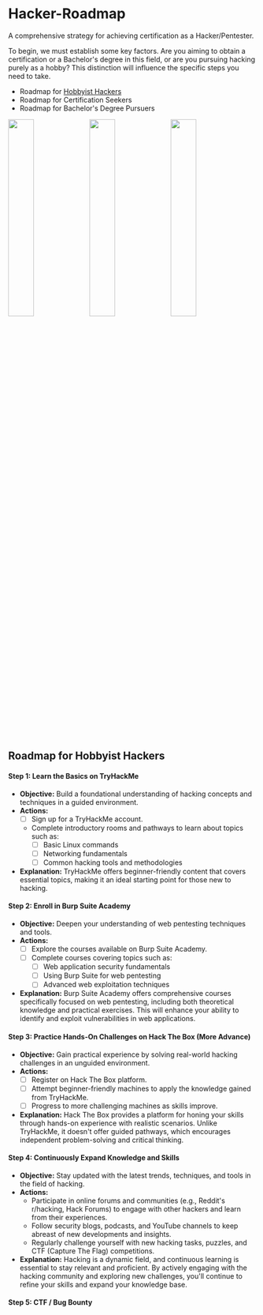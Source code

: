# Hacker-Roadmap

A comprehensive strategy for achieving certification as a Hacker/Pentester.

To begin, we must establish some key factors. Are you aiming to obtain a certification or a Bachelor's degree in this field, or are you pursuing hacking purely as a hobby? This distinction will influence the specific steps you need to take.

- Roadmap for [Hobbyist Hackers](#Roadmap-for-Hobbyist-Hackers)
- Roadmap for Certification Seekers
- Roadmap for Bachelor's Degree Pursuers

<p float="left">
  <img src="https://github.com/Hacking-Notes/Hacker-Roadmap/assets/118412415/37e5ae2e-1ff8-45ad-9e6b-e139bde06117" width="32%" />
  <img src="https://github.com/Hacking-Notes/Hacker-Roadmap/assets/118412415/2ba89f1e-284a-4617-9a9b-9859a189111c" width="32%" />
  <img src="https://github.com/Hacking-Notes/Hacker-Roadmap/assets/118412415/e1534bde-51d9-42af-af63-e2ba133bdad0" width="32%" />
</p>

<a name="Roadmap-for-Hobbyist-Hackers"></a>
## Roadmap for Hobbyist Hackers

#### Step 1: Learn the Basics on TryHackMe
- **Objective:** Build a foundational understanding of hacking concepts and techniques in a guided environment.
- **Actions:**
  - [ ] Sign up for a TryHackMe account.
  - Complete introductory rooms and pathways to learn about topics such as:
    - [ ] Basic Linux commands
    - [ ] Networking fundamentals
    - [ ] Common hacking tools and methodologies
- **Explanation:** TryHackMe offers beginner-friendly content that covers essential topics, making it an ideal starting point for those new to hacking.

#### Step 2: Enroll in Burp Suite Academy
- **Objective:** Deepen your understanding of web pentesting techniques and tools.
- **Actions:**
  - [ ] Explore the courses available on Burp Suite Academy.
  - [ ] Complete courses covering topics such as:
    - [ ] Web application security fundamentals
    - [ ] Using Burp Suite for web pentesting
    - [ ] Advanced web exploitation techniques
- **Explanation:** Burp Suite Academy offers comprehensive courses specifically focused on web pentesting, including both theoretical knowledge and practical exercises. This will enhance your ability to identify and exploit vulnerabilities in web applications.

#### Step 3: Practice Hands-On Challenges on Hack The Box (More Advance)
- **Objective:** Gain practical experience by solving real-world hacking challenges in an unguided environment.
- **Actions:**
  - [ ] Register on Hack The Box platform.
  - [ ] Attempt beginner-friendly machines to apply the knowledge gained from TryHackMe.
  - [ ] Progress to more challenging machines as skills improve.
- **Explanation:** Hack The Box provides a platform for honing your skills through hands-on experience with realistic scenarios. Unlike TryHackMe, it doesn't offer guided pathways, which encourages independent problem-solving and critical thinking.



#### Step 4: Continuously Expand Knowledge and Skills
- **Objective:** Stay updated with the latest trends, techniques, and tools in the field of hacking.
- **Actions:**
  - Participate in online forums and communities (e.g., Reddit's r/hacking, Hack Forums) to engage with other hackers and learn from their experiences.
  - Follow security blogs, podcasts, and YouTube channels to keep abreast of new developments and insights.
  - Regularly challenge yourself with new hacking tasks, puzzles, and CTF (Capture The Flag) competitions.
- **Explanation:** Hacking is a dynamic field, and continuous learning is essential to stay relevant and proficient. By actively engaging with the hacking community and exploring new challenges, you'll continue to refine your skills and expand your knowledge base.

#### Step 5: CTF / Bug Bounty
